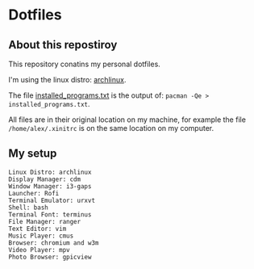 # Dotfiles

## About this repostiroy

This repository conatins my personal dotfiles.

I'm using the linux distro: [archlinux](https://www.archlinux.org/).

The file [installed_programs.txt](../blob/master/installed_programs.txt) is the output of: `pacman -Qe > installed_programs.txt`.

All files are in their original location on my machine, for example the file `/home/alex/.xinitrc` is on the same location on my computer.

## My setup

```
Linux Distro: archlinux
Display Manager: cdm
Window Manager: i3-gaps
Launcher: Rofi
Terminal Emulator: urxvt
Shell: bash
Terminal Font: terminus
File Manager: ranger
Text Editor: vim
Music Player: cmus
Browser: chromium and w3m
Video Player: mpv
Photo Browser: gpicview
```
